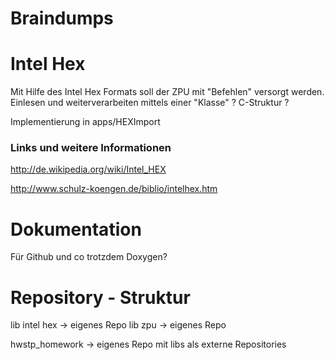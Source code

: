 Braindumps
==========


Intel Hex
==========

Mit Hilfe des Intel Hex Formats soll der ZPU mit "Befehlen" versorgt werden.
Einlesen und weiterverarbeiten mittels einer "Klasse" ? C-Struktur ?

Implementierung in apps/HEXImport

### Links und weitere Informationen
http://de.wikipedia.org/wiki/Intel_HEX

http://www.schulz-koengen.de/biblio/intelhex.htm

Dokumentation
=============

Für Github und co trotzdem Doxygen? 

Repository - Struktur
=====================

lib intel hex -> eigenes Repo
lib zpu -> eigenes Repo

hwstp_homework -> eigenes Repo mit libs als externe Repositories